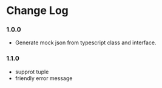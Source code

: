 # Change Log

### 1.0.0

+ Generate mock json from typescript class and interface.

### 1.1.0

+ supprot tuple
+ friendly error message
